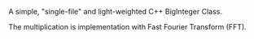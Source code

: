 A simple, "single-file" and light-weighted C++ BigInteger Class.

The multiplication is implementation with Fast Fourier Transform (FFT).
